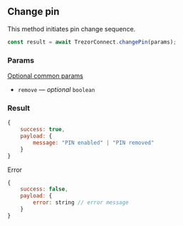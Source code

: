 ## Change pin

This method initiates pin change sequence.

```javascript
const result = await TrezorConnect.changePin(params);
```

### Params

[Optional common params](commonParams.md)

-   `remove` — _optional_ `boolean`

### Result

```javascript
{
    success: true,
    payload: {
        message: "PIN enabled" | "PIN removed"
    }
}

```

Error

```javascript
{
    success: false,
    payload: {
        error: string // error message
    }
}
```

